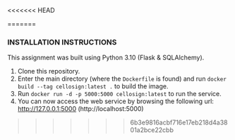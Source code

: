 <<<<<<< HEAD

=======
### INSTALLATION INSTRUCTIONS ###
This assignment was built using Python 3.10 (Flask & SQLAlchemy).
1. Clone this repository.
2. Enter the main directory (where the `Dockerfile` is found) and run `docker build --tag cellosign:latest .` to build the image.
3. Run `docker run -d -p 5000:5000 cellosign:latest` to run the service.
4. You can now access the web service by browsing the following url: http://127.0.0.1:5000 (http://localhost:5000)
>>>>>>> 6b3e9816acbf716e17eb218d4a3801a2bce22cbb

